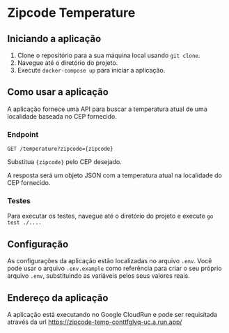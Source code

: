# Zipcode Temperature

## Iniciando a aplicação

1. Clone o repositório para a sua máquina local usando `git clone`.
2. Navegue até o diretório do projeto.
3. Execute `docker-compose up` para iniciar a aplicação.

## Como usar a aplicação

A aplicação fornece uma API para buscar a temperatura atual de uma localidade baseada no CEP fornecido.

### Endpoint

`GET /temperature?zipcode={zipcode}`

Substitua `{zipcode}` pelo CEP desejado.

A resposta será um objeto JSON com a temperatura atual na localidade do CEP fornecido.

### Testes

Para executar os testes, navegue até o diretório do projeto e execute `go test ./....`

## Configuração

As configurações da aplicação estão localizadas no arquivo `.env`. Você pode usar o arquivo `.env.example` como referência para criar o seu próprio arquivo `.env`, substituindo as variáveis pelos seus valores reais.

## Endereço da aplicação

A aplicação está executando no Google CloudRun e pode ser requisitada através da url https://zipcode-temp-conttfglyq-uc.a.run.app/